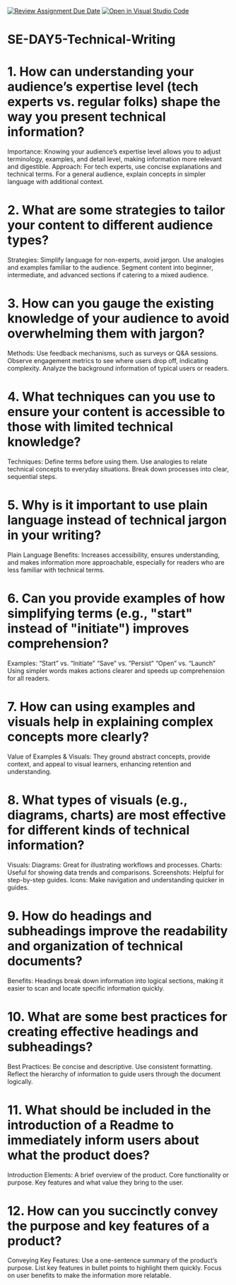 [![Review Assignment Due Date](https://classroom.github.com/assets/deadline-readme-button-22041afd0340ce965d47ae6ef1cefeee28c7c493a6346c4f15d667ab976d596c.svg)](https://classroom.github.com/a/zsAR-pyY)
[![Open in Visual Studio Code](https://classroom.github.com/assets/open-in-vscode-2e0aaae1b6195c2367325f4f02e2d04e9abb55f0b24a779b69b11b9e10269abc.svg)](https://classroom.github.com/online_ide?assignment_repo_id=16889413&assignment_repo_type=AssignmentRepo)
# SE-DAY5-Technical-Writing

# 1. How can understanding your audience’s expertise level (tech experts vs. regular folks) shape the way you present technical information?
Importance: Knowing your audience’s expertise level allows you to adjust terminology, examples, and detail level, making information more relevant and digestible.
Approach: For tech experts, use concise explanations and technical terms. For a general audience, explain concepts in simpler language with additional context.
# 2. What are some strategies to tailor your content to different audience types?
Strategies:
Simplify language for non-experts, avoid jargon.
Use analogies and examples familiar to the audience.
Segment content into beginner, intermediate, and advanced sections if catering to a mixed audience.
# 3. How can you gauge the existing knowledge of your audience to avoid overwhelming them with jargon?
Methods:
Use feedback mechanisms, such as surveys or Q&A sessions.
Observe engagement metrics to see where users drop off, indicating complexity.
Analyze the background information of typical users or readers.
# 4. What techniques can you use to ensure your content is accessible to those with limited technical knowledge?
Techniques:
Define terms before using them.
Use analogies to relate technical concepts to everyday situations.
Break down processes into clear, sequential steps.
# 5. Why is it important to use plain language instead of technical jargon in your writing?
Plain Language Benefits: Increases accessibility, ensures understanding, and makes information more approachable, especially for readers who are less familiar with technical terms.
# 6. Can you provide examples of how simplifying terms (e.g., "start" instead of "initiate") improves comprehension?
Examples:
“Start” vs. “Initiate”
“Save” vs. “Persist”
“Open” vs. “Launch”
Using simpler words makes actions clearer and speeds up comprehension for all readers.
# 7. How can using examples and visuals help in explaining complex concepts more clearly?
Value of Examples & Visuals: They ground abstract concepts, provide context, and appeal to visual learners, enhancing retention and understanding.
# 8. What types of visuals (e.g., diagrams, charts) are most effective for different kinds of technical information?
Visuals:
Diagrams: Great for illustrating workflows and processes.
Charts: Useful for showing data trends and comparisons.
Screenshots: Helpful for step-by-step guides.
Icons: Make navigation and understanding quicker in guides.
# 9. How do headings and subheadings improve the readability and organization of technical documents?
Benefits: Headings break down information into logical sections, making it easier to scan and locate specific information quickly.
# 10. What are some best practices for creating effective headings and subheadings?
Best Practices:
Be concise and descriptive.
Use consistent formatting.
Reflect the hierarchy of information to guide users through the document logically.
# 11. What should be included in the introduction of a Readme to immediately inform users about what the product does?
Introduction Elements:
A brief overview of the product.
Core functionality or purpose.
Key features and what value they bring to the user.
# 12. How can you succinctly convey the purpose and key features of a product?
Conveying Key Features:
Use a one-sentence summary of the product’s purpose.
List key features in bullet points to highlight them quickly.
Focus on user benefits to make the information more relatable.
